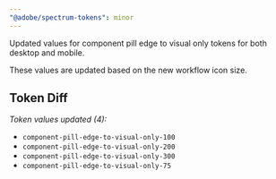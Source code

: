 ```yaml
---
"@adobe/spectrum-tokens": minor
---
```


Updated values for component pill edge to visual only tokens for both desktop and mobile.

These values are updated based on the new workflow icon size.

## Token Diff

_Token values updated (4):_

- `component-pill-edge-to-visual-only-100`
- `component-pill-edge-to-visual-only-200`
- `component-pill-edge-to-visual-only-300`
- `component-pill-edge-to-visual-only-75`
